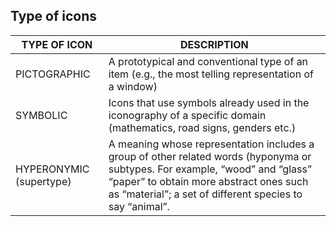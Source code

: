 ## Type of icons
|TYPE OF ICON | DESCRIPTION|
|--------------|------------|
 |PICTOGRAPHIC |A prototypical and conventional type of an item (e.g., the most telling representation of a window)|
 |SYMBOLIC|Icons that use symbols already used in the iconography of a specific domain (mathematics, road signs, genders etc.)|
 |HYPERONYMIC (supertype)|A meaning whose representation includes a group of other related words (hyponyma or subtypes. For example, “wood” and “glass” “paper” to obtain more abstract ones such as “material”;  a set of different species to say “animal”. |
 
 
